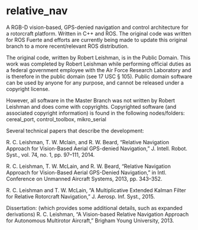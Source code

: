 # relative_nav
A RGB-D vision-based, GPS-denied navigation and control architecture for a rotorcraft platform.  Written in C++ and ROS.  The original code was written for ROS Fuerte and efforts are currently being made to update this original branch to a more recent/relevant ROS distribution.  

The original code, written by Robert Leishman, is in the Public Domain. This work was completed by Robert Leishman while performing official duties as a federal government employee with the Air Force Research Laboratory and is therefore in the public domain (see 17 USC § 105). Public domain software can be used by anyone for any purpose, and cannot be released under a copyright license.

However, all software in the Master Branch was not written by Robert Leishman and does come with copyrights.  Copyrighted software (and associated copyright information) is found in the following nodes/folders: cereal_port, control_toolbox, mikro_serial



Several technical papers that describe the development: 

R. C. Leishman, T. W. Mclain, and R. W. Beard, “Relative Navigation Approach for Vision-Based Aerial GPS-denied Navigation,” J. Intell. Robot. Syst., vol. 74, no. 1, pp. 97–111, 2014.

R. C. Leishman, T. W. McLain, and R. W. Beard, “Relative Navigation Approach for Vision-Based Aerial GPS-Denied Navigation,” in Intl. Conference on Unmanned Aircraft Systems, 2013, pp. 343–352.

R. C. Leishman and T. W. McLain, “A Multiplicative Extended Kalman Filter for Relative Rotorcraft Navigation,” J. Aerosp. Inf. Syst., 2015.

Dissertation: (which provides some additional details, such as expanded derivations)
R. C. Leishman, “A Vision-based Relative Navigation Approach for Autonomous Multirotor Aircraft,” Brigham Young University, 2013.

